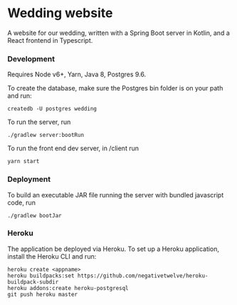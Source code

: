 # Wedding website

A website for our wedding, written with a Spring Boot server in Kotlin, and a React frontend in Typescript.

### Development
Requires Node v6+, Yarn, Java 8, Postgres 9.6.

To create the database, make sure the Postgres bin folder is on your path and run:
```
createdb -U postgres wedding
```

To run the server, run
```
./gradlew server:bootRun
```
To run the front end dev server, in /client run
```
yarn start
```

### Deployment
To build an executable JAR file running the server with bundled javascript code, run
```
./gradlew bootJar
```

### Heroku
The application be deployed via Heroku. To set up a Heroku application, install the Heroku CLI and run:
```
heroku create <appname>
heroku buildpacks:set https://github.com/negativetwelve/heroku-buildpack-subdir
heroku addons:create heroku-postgresql
git push heroku master
```